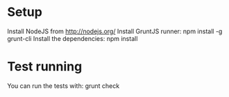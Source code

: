 # Setup

Install NodeJS from http://nodejs.org/
Install GruntJS runner: npm install -g grunt-cli
Install the dependencies: npm install

# Test running

You can run the tests with: grunt check
